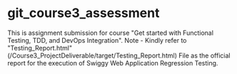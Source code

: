 # git_course3_assessment
This is assignment submission for course "Get started with Functional Testing, TDD, and DevOps Integration". 
     Note - Kindly refer to "Testing_Report.html" (/Course3_ProjectDeliverable/target/Testing_Report.html) File as the official report for the execution of Swiggy Web Application Regression Testing.
